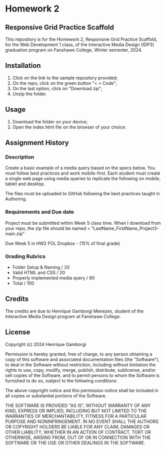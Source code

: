 # Homework 2
## Responsive Grid Practice Scaffold

This repository is for the Homework 2, Responsive Grid Practice Scaffold, for the Web Development 1 class, of the Interactive Media Design (IDP3) graduation program on Fanshawe College, Winter semester, 2024.

## Installation
1. Click on the link to the sample repository provided;
2. On the repo, click on the green button "< > Code";
3. On the last option, click on "Download zip";
4. Unzip the folder.

## Usage
1. Download the folder on your device;
2. Open the index.html file on the browser of your choice.

## Assignment History
### Description
Create a basic example of a media query based on the specs below. You must follow best practices and work mobile-first. Each student must create a single web page using media queries to replicate the following on mobile, tablet and desktop.

The files must be uploaded to GitHub following the best practices taught in Authoring.

### Requirements and Due date
Project must be submitted within Week 5 class time. When I download from your repo, the zip file should be named = “LastName_FirstName_Project3-main.zip”

Due Week 5 in HW2 FOL Dropbox - (15% of final grade)

### Grading Rubrics
- Folder Setup & Naming / 20
- Valid HTML and CSS / 20
- Properly implemented media query / 60
- Total / 100

## Credits
The credits are due to Henrique Gamborgi Menezes, student of the Interactive Media Design program at Fanshawe College.

## License
Copyright (c) 2024 Henrique Gamborgi

Permission is hereby granted, free of charge, to any person obtaining a copy of this software and associated documentation files (the "Software"), to deal in the Software without restriction, including without limitation the rights to use, copy, modify, merge, publish, distribute, sublicense, and/or sell copies of the Software, and to permit persons to whom the Software is furnished to do so, subject to the following conditions:

The above copyright notice and this permission notice shall be included in all copies or substantial portions of the Software.

THE SOFTWARE IS PROVIDED "AS IS", WITHOUT WARRANTY OF ANY KIND, EXPRESS OR IMPLIED, INCLUDING BUT NOT LIMITED TO THE WARRANTIES OF MERCHANTABILITY, FITNESS FOR A PARTICULAR PURPOSE AND NONINFRINGEMENT. IN NO EVENT SHALL THE AUTHORS OR COPYRIGHT HOLDERS BE LIABLE FOR ANY CLAIM, DAMAGES OR OTHER LIABILITY, WHETHER IN AN ACTION OF CONTRACT, TORT OR OTHERWISE, ARISING FROM, OUT OF OR IN CONNECTION WITH THE SOFTWARE OR THE USE OR OTHER DEALINGS IN THE SOFTWARE.